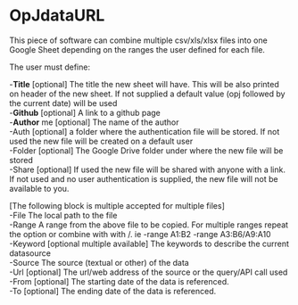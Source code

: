 # OpJdataURL
This piece of software can combine multiple csv/xls/xlsx files into one Google Sheet depending on the ranges the user defined for each file.

The user must define:

-<B>Title</B> [optional] The title the new sheet will have. This will be also printed on header of the new sheet. If not supplied a 
default value (opj followed by the current date) will be used  
-<B>Github</B> [optional] A link to a github page  
-<B>Author</B>	me [optional] The name of the author  
-Auth [optional] a folder where the authentication file will be stored. If not used the new file will be created on a default user  
-Folder [optional] The Google Drive folder under where the new file will be stored  
-Share [optional] If used the new file will be shared with anyone with a link. If not used and no user authentication is supplied, the new file will not be available to you.  
  
[The following block is multiple accepted for multiple files]  
-File The local path to the file  
-Range A range from the above file to be copied. For multiple ranges repeat the option or combine with with /. ie -range A1:B2 -range A3:B6/A9:A10  
-Keyword [optional multiple available] The keywords to describe the current datasource  
-Source The source (textual or other) of the data  
-Url [optional] The url/web address of the source or the query/API call used  
-From [optional] The starting date of the data is referenced.  
-To [optional] The ending date of the data is referenced.  
  

